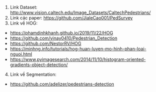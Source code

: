 1. Link Dataset: http://www.vision.caltech.edu/Image_Datasets/CaltechPedestrians/
2. Link các paper: https://github.com/JialeCao001/PedSurvey
3. Link về HOG:
  - https://phamdinhkhanh.github.io/2019/11/22/HOG
  - https://github.com/vinay0410/Pedestrian_Detection
  - https://github.com/NestorRV/HOG
  - https://minhng.info/tutorials/hog-huan-luyen-mo-hinh-phan-loai-nguoi.html
  - https://www.pyimagesearch.com/2014/11/10/histogram-oriented-gradients-object-detection/
4. Link về Segmentation:
  - https://github.com/adelizer/pedestrians-detection

